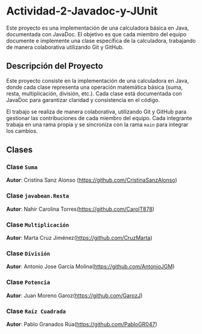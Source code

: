 # Actividad-2-Javadoc-y-JUnit

Este proyecto es una implementación de una calculadora básica en Java, documentada con JavaDoc. El objetivo es que cada miembro del equipo documente e implemente una clase específica de la calculadora, trabajando de manera colaborativa utilizando Git y GitHub.

## Descripción del Proyecto
Este proyecto consiste en la implementación de una calculadora en Java, donde cada clase representa una operación matemática básica (suma, resta, multiplicación, división, etc.). Cada clase está documentada con JavaDoc para garantizar claridad y consistencia en el código.

El trabajo se realiza de manera colaborativa, utilizando Git y GitHub para gestionar las contribuciones de cada miembro del equipo. Cada integrante trabaja en una rama propia y se sincroniza con la rama `main` para integrar los cambios.

## Clases

### Clase `Suma`
**Autor**: Cristina Sanz Alonso (https://github.com/CristinaSanzAlonso)
### Clase `javabean.Resta`
**Autor**: Nahir Carolina Torres(https://github.com/CarolT878)
### Clase `Multiplicación`
**Autor**: Marta Cruz Jiménez(https://github.com/CruzMarta)
### Clase `División`
**Autor**: Antonio Jose García Molina(https://github.com/AntonioJGM)
### Clase `Potencia`
**Autor**: Juan Moreno Garoz(https://github.com/GarozJ)
### Clase `Raíz Cuadrada`
**Autor**: Pablo Granados Rúa(https://github.com/PabloGR047)


    
    
    
    
    

